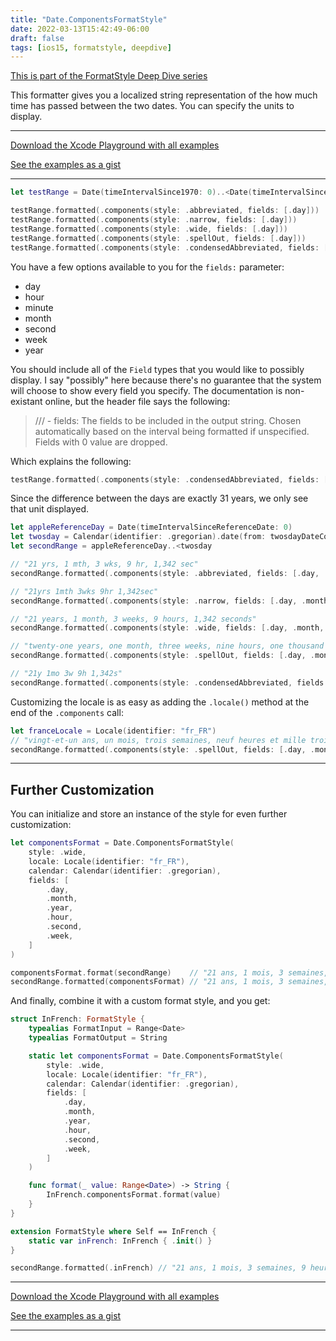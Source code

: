 ```yaml
---
title: "Date.ComponentsFormatStyle"
date: 2022-03-13T15:42:49-06:00
draft: false
tags: [ios15, formatstyle, deepdive]
---
```


[This is part of the FormatStyle Deep Dive series](/posts/formatstyle-deep-dive)

This formatter gives you a localized string representation of the how much time has passed between the two dates. You can specify the units to display.

<hr>

[Download the Xcode Playground with all examples](https://github.com/brettohland/FormatStylesDeepDive/)

[See the examples as a gist](https://gist.github.com/brettohland/0bafc12c89143d5e493e349341b31e9e)

<hr>

```Swift
let testRange = Date(timeIntervalSince1970: 0)..<Date(timeIntervalSinceReferenceDate: 0)

testRange.formatted(.components(style: .abbreviated, fields: [.day])) 			// "11,323 days"
testRange.formatted(.components(style: .narrow, fields: [.day])) 				// "11,323days"
testRange.formatted(.components(style: .wide, fields: [.day])) 					// "11,323 days"
testRange.formatted(.components(style: .spellOut, fields: [.day])) 				// "eleven thousand three hundred twenty-three days"
testRange.formatted(.components(style: .condensedAbbreviated, fields: [.day]))  // "11,323d"
```

You have a few options available to you for the `fields:` parameter:

- day
- hour
- minute
- month
- second
- week
- year

You should include all of the `Field` types that you would like to possibly display. I say "possibly" here because there's no guarantee that the system will choose to show every field you specify. The documentation is non-existant online, but the header file says the following:

> ///   - fields: The fields to be included in the output string. Chosen automatically based on the interval being formatted if unspecified. Fields with 0 value are dropped.

Which explains the following:

```Swift
testRange.formatted(.components(style: .condensedAbbreviated, fields: [.day, .month, .year, .hour, .second, .week])) // "31y"
```

Since the difference between the days are exactly 31 years, we only see that unit displayed.

```Swift
let appleReferenceDay = Date(timeIntervalSinceReferenceDate: 0)
let twosday = Calendar(identifier: .gregorian).date(from: twosdayDateComponents)!
let secondRange = appleReferenceDay..<twosday

// "21 yrs, 1 mth, 3 wks, 9 hr, 1,342 sec"
secondRange.formatted(.components(style: .abbreviated, fields: [.day, .month, .year, .hour, .second, .week]))

// "21yrs 1mth 3wks 9hr 1,342sec"
secondRange.formatted(.components(style: .narrow, fields: [.day, .month, .year, .hour, .second, .week]))

// "21 years, 1 month, 3 weeks, 9 hours, 1,342 seconds"
secondRange.formatted(.components(style: .wide, fields: [.day, .month, .year, .hour, .second, .week]))

// "twenty-one years, one month, three weeks, nine hours, one thousand three hundred forty-two seconds"
secondRange.formatted(.components(style: .spellOut, fields: [.day, .month, .year, .hour, .second, .week]))

// "21y 1mo 3w 9h 1,342s"
secondRange.formatted(.components(style: .condensedAbbreviated, fields: [.day, .month, .year, .hour, .second, .week]))
```

Customizing the locale is as easy as adding the `.locale()` method at the end of the `.components` call:

```Swift
let franceLocale = Locale(identifier: "fr_FR")
// "vingt-et-un ans, un mois, trois semaines, neuf heures et mille trois cent quarante-deux secondes"
secondRange.formatted(.components(style: .spellOut, fields: [.day, .month, .year, .hour, .second, .week]).locale(franceLocale))
```

<hr>

## Further Customization

You can initialize and store an instance of the style for even further customization:

```Swift
let componentsFormat = Date.ComponentsFormatStyle(
    style: .wide,
    locale: Locale(identifier: "fr_FR"),
    calendar: Calendar(identifier: .gregorian),
    fields: [
        .day,
        .month,
        .year,
        .hour,
        .second,
        .week,
    ]
)

componentsFormat.format(secondRange)    // "21 ans, 1 mois, 3 semaines, 9 heures et 1 342 secondes"
secondRange.formatted(componentsFormat) // "21 ans, 1 mois, 3 semaines, 9 heures et 1 342 secondes"
```

And finally, combine it with a custom format style, and you get:

```Swift
struct InFrench: FormatStyle {
    typealias FormatInput = Range<Date>
    typealias FormatOutput = String

    static let componentsFormat = Date.ComponentsFormatStyle(
        style: .wide,
        locale: Locale(identifier: "fr_FR"),
        calendar: Calendar(identifier: .gregorian),
        fields: [
            .day,
            .month,
            .year,
            .hour,
            .second,
            .week,
        ]
    )

    func format(_ value: Range<Date>) -> String {
        InFrench.componentsFormat.format(value)
    }
}

extension FormatStyle where Self == InFrench {
    static var inFrench: InFrench { .init() }
}

secondRange.formatted(.inFrench) // "21 ans, 1 mois, 3 semaines, 9 heures et 1 342 secondes"
```

<hr>

[Download the Xcode Playground with all examples](https://github.com/brettohland/FormatStylesDeepDive/)

[See the examples as a gist](https://gist.github.com/brettohland/0bafc12c89143d5e493e349341b31e9e#file-date-formatting-swift)

<hr>